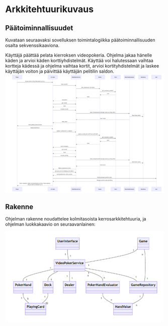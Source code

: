 # Arkkitehtuurikuvaus

## Päätoiminnallisuudet

Kuvataan seuraavaksi sovelluksen toimintalogiikka  päätoiminnallisuuden osalta sekvenssikaaviona.

Käyttäjä päättää pelata kierroksen videopokeria. Ohjelma jakaa hänelle käden ja arvioi käden korttiyhdistelmät. Käyttää voi halutessaan vaihtaa kortteja kädessä ja ohjelma vaihtaa kortit, arvioi kortityhdistelmät ja laskee käyttäjän voiton ja päivittää käyttäjän pelitilin saldon.
![Sekvenssikaavio](./kuvat/sekvenssi-pelin_kulku.png)

## Rakenne

Ohjelman rakenne noudattelee kolmitasoista kerrosarkkitehtuuria, ja ohjelman luokkakaavio on seuraavanlainen:

![Luokkakaavio](./kuvat/arkkitehtuuri-luokkakaavio.png)
